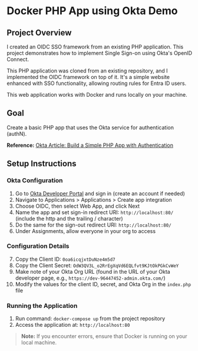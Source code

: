 # Docker PHP App using Okta Demo

## Project Overview

I created an OIDC SSO framework from an existing PHP application. This project demonstrates how to implement Single Sign-on using Okta's OpenID Connect.

This PHP application was cloned from an existing repository, and I implemented the OIDC framework on top of it.
It's a simple website enhanced with SSO functionality, allowing routing rules for Entra ID users.

This web application works with Docker and runs locally on your machine.

## Goal

Create a basic PHP app that uses the Okta service for authentication (authN).

**Reference:** [Okta Article: Build a Simple PHP App with Authentication](https://developer.okta.com/blog/2018/07/09/five-minute-php-app-auth)

## Setup Instructions

### Okta Configuration

1. Go to [Okta Developer Portal](https://developer.okta.com/) and sign in (create an account if needed)
2. Navigate to Applications > Applications > Create app integration
3. Choose OIDC, then select Web App, and click Next
4. Name the app and set sign-in redirect URI: `http://localhost:80/` (include the http and the trailing / character)
5. Do the same for the sign-out redirect URI: `http://localhost:80/`
6. Under Assignments, allow everyone in your org to access

### Configuration Details

7. Copy the Client ID: `0oa6icqjxtDuNze4m5d7`
8. Copy the Client Secret: `OdW3QV3L_o2RrEgXqVd6EQLfvt9KJtOkPGkCvWeY`
9. Make note of your Okta Org URL (found in the URL of your Okta developer page, e.g., `https://dev-96447452-admin.okta.com/`)
10. Modify the values for the client ID, secret, and Okta Org in the `index.php` file

### Running the Application

1. Run command: `docker-compose up` from the project repository
2. Access the application at: `http://localhost:80`

> **Note:** If you encounter errors, ensure that Docker is running on your local machine.
